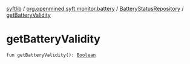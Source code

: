 [syftlib](../../index.md) / [org.openmined.syft.monitor.battery](../index.md) / [BatteryStatusRepository](index.md) / [getBatteryValidity](./get-battery-validity.md)

# getBatteryValidity

`fun getBatteryValidity(): `[`Boolean`](https://kotlinlang.org/api/latest/jvm/stdlib/kotlin/-boolean/index.html)